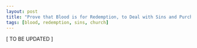 ```yaml
---
layout: post
title: "Prove that Blood is for Redemption, to Deal with Sins and Purchase the Church"
tags: [blood, redemption, sins, church]
---
```


\[ TO BE UPDATED \]

